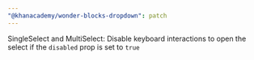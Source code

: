 ```yaml
---
"@khanacademy/wonder-blocks-dropdown": patch
---
```


SingleSelect and MultiSelect: Disable keyboard interactions to open the select if the `disabled` prop is set to `true`
